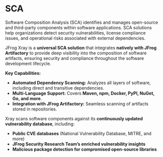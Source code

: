 # SCA

Software Composition Analysis (SCA) identifies and manages open-source and third-party components within software applications. SCA solutions help organizations detect security vulnerabilities, license compliance issues, and operational risks associated with external dependencies.

JFrog Xray is a **universal SCA solution** that integrates **natively with JFrog Artifactory** to provide deep visibility into the composition of software artifacts, ensuring security and compliance throughout the software development lifecycle.

**Key Capabilities:**

* **Automated Dependency Scanning:** Analyzes all layers of software, including direct and transitive dependencies.
* **Multi-Language Support:** Covers **Maven, npm, Docker, PyPI, NuGet, Go, and more**.
* **Integration with JFrog Artifactory:** Seamless scanning of artifacts stored in repositories.

Xray scans software components against its **continuously updated vulnerability database**, including:

* **Public CVE databases** (National Vulnerability Database, MITRE, and more)
* **JFrog Security Research Team’s enriched vulnerability insights**
* **Malicious package detection for compromised open-source libraries**
